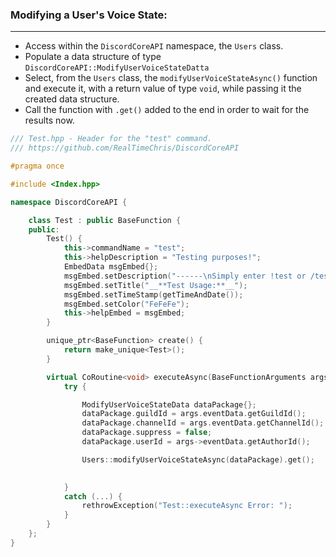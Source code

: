### **Modifying a User's Voice State:**
---
- Access within the `DiscordCoreAPI` namespace, the `Users` class.
- Populate a data structure of type `DiscordCoreAPI::ModifyUserVoiceStateDatta`
- Select, from the `Users` class, the `modifyUserVoiceStateAsync()` function and execute it, with a return value of type `void`, while passing it the created data structure.
- Call the function with `.get()` added to the end in order to wait for the results now.

```cpp
/// Test.hpp - Header for the "test" command.
/// https://github.com/RealTimeChris/DiscordCoreAPI

#pragma once

#include <Index.hpp>

namespace DiscordCoreAPI {

	class Test : public BaseFunction {
	public:
		Test() {
			this->commandName = "test";
			this->helpDescription = "Testing purposes!";
			EmbedData msgEmbed{};
			msgEmbed.setDescription("------\nSimply enter !test or /test!\n------");
			msgEmbed.setTitle("__**Test Usage:**__");
			msgEmbed.setTimeStamp(getTimeAndDate());
			msgEmbed.setColor("FeFeFe");
			this->helpEmbed = msgEmbed;
		}

		unique_ptr<BaseFunction> create() {
			return make_unique<Test>();
		}

		virtual CoRoutine<void> executeAsync(BaseFunctionArguments args) {
			try {

				ModifyUserVoiceStateData dataPackage{};
				dataPackage.guildId = args.eventData.getGuildId();
				dataPackage.channelId = args.eventData.getChannelId();
				dataPackage.suppress = false;
				dataPackage.userId = args->eventData.getAuthorId();

				Users::modifyUserVoiceStateAsync(dataPackage).get();

				
			}
			catch (...) {
				rethrowException("Test::executeAsync Error: ");
			}
		}
	};
}
```
